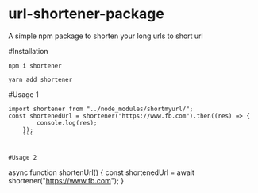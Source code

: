 ﻿# url-shortener-package

A simple npm package to shorten your long urls to short url

#Installation

`npm i shortener`

`yarn add shortener`


#Usage 1

```
import shortener from "../node_modules/shortmyurl/";
const shortenedUrl = shortener("https://www.fb.com").then((res) => {
        console.log(res);
    });
    ```


#Usage 2

```
 async function shortenUrl() {
        const shortenedUrl = await shortener("https://www.fb.com");
    }

```
